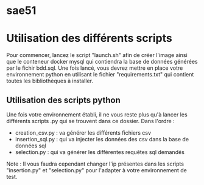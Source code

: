 # sae51
# Utilisation des différents scripts

Pour commencer, lancez le script "launch.sh" afin de créer l'image ainsi que le conteneur docker mysql qui contiendra la base de données générées par le fichir bdd.sql.
Une fois lancé, vous devrez mettre en place votre environnement python en utilisant le fichier "requirements.txt" qui contient toutes les bibliothèques à installer.

## Utilisation des scripts python
Une fois votre environnement établi, il ne vous reste plus qu'à lancer les différents scripts .py qui se trouvent dans ce dossier.
Dans l'ordre :
  - creation_csv.py : va générer les différents fichiers csv
  - insertion_sql.py : qui va injecter les données des csv dans la base de données sql
  - selection.py : qui va générer les différentes requêtes sql demandés

Note : Il vous faudra cependant changer l'ip présentes dans les scripts "insertion.py" et "selection.py" pour l'adapter à votre environnement de test.
